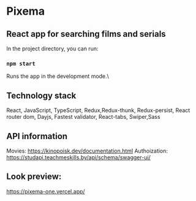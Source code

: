 # Pixema
## React app for searching films and serials

In the project directory, you can run:

### `npm start`

Runs the app in the development mode.\

## Technology stack

React, JavaScript, TypeScript, Redux,Redux-thunk, Redux-persist,
React router dom, Dayjs, Fastest validator, React-tabs, Swiper,Sass

## API information

Movies:  https://kinopoisk.dev/documentation.html
Authoization: https://studapi.teachmeskills.by/api/schema/swagger-ui/

## Look preview:

https://pixema-one.vercel.app/